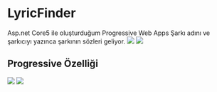 # LyricFinder
Asp.net Core5 ile oluşturduğum Progressive Web Apps 
Şarkı adını ve şarkıcıyı yazınca şarkının sözleri geliyor. 
<img src="https://i.hizliresim.com/HIpiGo.png">
<img src="https://i.hizliresim.com/do8Ydj.png">

<h2>Progressive Özelliği</h2>
<img src="https://i.hizliresim.com/aGafoA.png">

<img src="https://i.hizliresim.com/dw7iiN.png">
